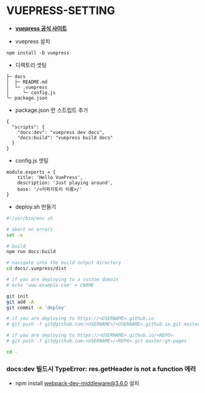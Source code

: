 # VUEPRESS-SETTING

- **[vuepress 공식 사이트](https://vuepress.vuejs.org)** 
  
- vuepress 설치
```
npm install -D vuepress
```

- 디렉토리 셋팅

```
├─ docs
│  ├─ README.md
│  └─ .vuepress
│     └─ config.js
└─ package.json
```

- package.json 런 스트립트 추가

```
{
  "scripts": {
    "docs:dev": "vuepress dev docs",
    "docs:build": "vuepress build docs"
  }
}
```

- config.js 셋팅

```
module.exports = {
    title: 'Hello VuePress',
    description: 'Just playing around',
    base: '/<리파지토리 이름>/'
}
```

- deploy.sh 만들기
  
```sh
#!/usr/bin/env sh

# abort on errors
set -e

# build
npm run docs:build

# navigate into the build output directory
cd docs/.vuepress/dist

# if you are deploying to a custom domain
# echo 'www.example.com' > CNAME

git init
git add -A
git commit -m 'deploy'

# if you are deploying to https://<USERNAME>.github.io
# git push -f git@github.com:<USERNAME>/<USERNAME>.github.io.git master

# if you are deploying to https://<USERNAME>.github.io/<REPO>
# git push -f git@github.com:<USERNAME>/<REPO>.git master:gh-pages

cd -
  ```


### docs:dev 빌드시 TypeError: res.getHeader is not a function 에러
 - npm install webpack-dev-middleware@3.6.0 설치